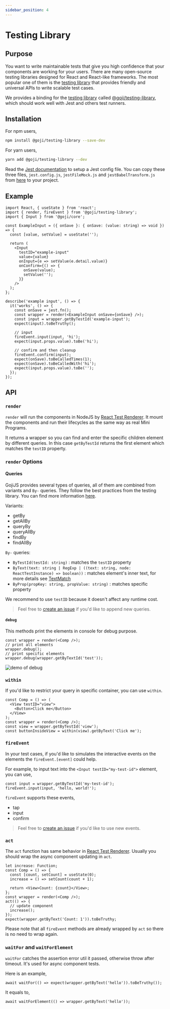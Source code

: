 ```yaml
---
sidebar_position: 4
---
```


# Testing Library

## Purpose

You want to write maintainable tests that give you high confidence that your components are working
for your users. There are many open-source testing libraries designed for React and React-like
frameworks. The most popular one of them is the [testing library](https://testing-library.com/) that
provides friendly and universal APIs to write scalable test cases.

We provides a binding for the [testing library](https://testing-library.com/) called
[@goji/testing-library](https://www.npmjs.com/package/@goji/testing-library), which should work well
with Jest and others test runners.

## Installation

For npm users,

```bash
npm install @goji/testing-library --save-dev
```

For yarn users,

```bash
yarn add @goji/testing-library --dev
```

Read the [Jest documentation](https://jestjs.io/) to setup a Jest config file. You can copy these
three files, `jest.config.js`, `jestFileMock.js` and `jestBabelTransform.js` from
[here](https://github.com/airbnb/goji-js/tree/master/packages/demo-todomvc) to your project.

## Example

```tsx
import React, { useState } from 'react';
import { render, fireEvent } from '@goji/testing-library';
import { Input } from '@goji/core';

const ExampleInput = ({ onSave }: { onSave: (value: string) => void }) => {
  const [value, setValue] = useState('');

  return (
    <Input
      testID="example-input"
      value={value}
      onInput={e => setValue(e.detail.value)}
      onConfirm={() => {
        onSave(value);
        setValue('');
      }}
    />
  );
};

describe('example input', () => {
  it('works', () => {
    const onSave = jest.fn();
    const wrapper = render(<ExampleInput onSave={onSave} />);
    const input = wrapper.getByTestId('example-input');
    expect(input).toBeTruthy();

    // input
    fireEvent.input(input, 'hi');
    expect(input.props.value).toBe('hi');

    // confirm and then cleanup
    fireEvent.confirm(input);
    expect(onSave).toBeCalledTimes(1);
    expect(onSave).toBeCalledWith('hi');
    expect(input.props.value).toBe('');
  });
});
```

## API

### `render`

`render` will run the components in NodeJS by
[React Test Renderer](https://reactjs.org/docs/test-renderer.html). It mount the components and run
their lifecycles as the same way as real Mini Programs.

It returns a wrapper so you can find and enter the specific children element by different queries.
In this case `getByTestId` returns the first element which matches the `testID` property.

### `render` Options

#### Queries

GojiJS provides several types of queries, all of them are combined from variants and `By-` queries.
They follow the best practices from the testing library. You can find more information
[here](https://testing-library.com/docs/dom-testing-library/api-queries).

Variants:

- getBy
- getAllBy
- queryBy
- queryAllBy
- findBy
- findAllBy

`By-` queries:

- `ByTestId(testId: string)` : matches the `testID` property
- `ByText(text: string | RegExp | ((text: string, node: ReactTestInstance) => boolean))` : matches
  element's inner text, for more details see
  [TextMatch](https://testing-library.com/docs/queries/about/#textmatch)
- `ByProp(propKey: string, propValue: string)` : matches specific property

We recommend to use `testID` because it doesn't affect any runtime cost.

> Feel free to [create an issue](https://github.com/airbnb/goji-js/issues) if you'd like to append
> new queries.

#### `debug`

This methods print the elements in console for debug purpose.

```tsx
const wrapper = render(<Comp />);
// print all elements
wrapper.debug();
// print specific elements
wrapper.debug(wrapper.getByTextId('test'));
```

![demo of debug](https://user-images.githubusercontent.com/1812118/89996259-28396080-dcbd-11ea-9e4d-f031c65b835f.png)

### `within`

If you'd like to restrict your query in specific container, you can use `within`.

```tsx
const Comp = () => (
  <View testID="view">
    <Button>Click me</Button>
  </View>
);
const wrapper = render(<Comp />);
const view = wrapper.getByTestId('view');
const buttonInsideView = within(view).getByText('Click me');
```

### `fireEvent`

In your test cases, if you'd like to simulates the interactive events on the elements the
`fireEvent.[event]` could help.

For example, to input text into the `<Input testID="my-test-id">` element, you can use,

```tsx
const input = wrapper.getByTestId('my-test-id');
fireEvent.input(input, 'hello, world!');
```

`fireEvent` supports these events,

- tap
- input
- confirm

> Feel free to [create an issue](https://github.com/airbnb/goji-js/issues) if you'd like to use new
> events.

### `act`

The `act` function has same behavior in
[React Test Renderer](https://reactjs.org/docs/test-renderer.html#testrendereract). Usually you
should wrap the async component updating in `act`.

```tsx
let increase: Function;
const Comp = () => {
  const [count, setCount] = useState(0);
  increase = () => setCount(count + 1);

  return <View>Count: {count}</View>;
};
const wrapper = render(<Comp />);
act(() => {
  // update component
  increase();
});
expect(wrapper.getByText('Count: 1')).toBeTruthy;
```

Please note that all `fireEvent` methods are already wrapped by `act` so there is no need to wrap
again.

### `waitFor` and `waitForElement`

`waitFor` catches the assertion error util it passed, otherwise throw after timeout. It's used for
async component tests.

Here is an example,

```tsx
await waitFor(() => expect(wrapper.getByText('hello')).toBeTruthy());
```

It equals to,

```tsx
await waitForElement(() => wrapper.getByText('hello'));
```
